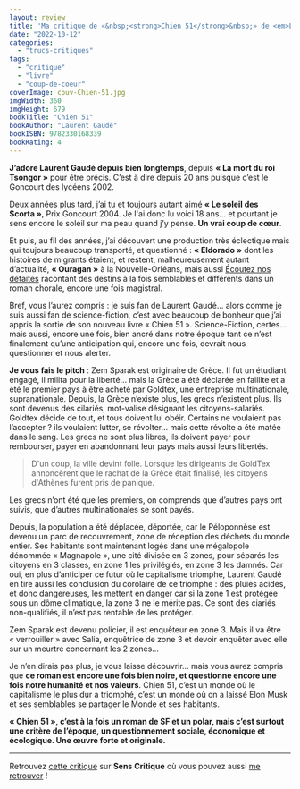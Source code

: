 ```yaml
---
layout: review
title: 'Ma critique de «&nbsp;<strong>Chien 51</strong>&nbsp;» de <em>Laurent Gaudé</em>'
date: "2022-10-12"
categories: 
  - "trucs-critiques"
tags: 
  - "critique"
  - "livre"
  - "coup-de-coeur"
coverImage: couv-Chien-51.jpg
imgWidth: 360
imgHeight: 679
bookTitle: "Chien 51"
bookAuthor: "Laurent Gaudé"
bookISBN: 9782330168339  
bookRating: 4
---
```


<p><strong>J’adore Laurent Gaudé depuis bien longtemps</strong>, depuis <strong>« La mort du roi Tsongor »</strong> pour être précis. C’est à dire depuis 20&nbsp;ans puisque c’est le Goncourt des lycéens 2002.</p>

<p>Deux années plus tard, j’ai tu et toujours autant aimé <strong>« Le soleil des Scorta »</strong>, Prix Goncourt 2004. Je l'ai donc lu voici 18&nbsp;ans... et pourtant je sens encore le soleil sur ma peau quand j’y pense. <strong>Un vrai coup de cœur</strong>.</p>

<p>Et puis, au fil des années, j’ai découvert une production très éclectique mais qui toujours beaucoup transporté, et questionné&nbsp;: <strong>« Eldorado »</strong> dont les histoires de migrants étaient, et restent, malheureusement autant d’actualité, <strong>« Ouragan »</strong> à la Nouvelle-Orléans, mais aussi <a href="https://www.6x8.org/2016/09/ma-critique-de-ecoutez-nos-defaites-de-laurent-gaude/">Écoutez nos défaites</a> racontant des destins à la fois semblables et différents dans un roman chorale, encore une fois magistral.</p>

<p>Bref, vous l’aurez compris : je suis fan de Laurent Gaudé… alors comme je suis aussi fan de science-fiction, c’est avec beaucoup de bonheur que j’ai appris la sortie de son nouveau livre « Chien 51 ». Science-Fiction, certes… mais aussi, encore une fois, bien ancré dans notre époque tant ce n’est finalement qu’une anticipation qui, encore une fois, devrait nous questionner et nous alerter.</p>

<p><strong>Je vous fais le pitch</strong>&nbsp;: Zem Sparak est originaire de Grèce. Il fut un étudiant engagé, il milita pour la liberté… mais la Grèce a été déclarée en faillite et a été le premier pays à être acheté par Goldtex, une entreprise multinationale, supranationale. Depuis, la Grèce n’existe plus, les grecs n’existent plus. Ils sont devenus des cilariés, mot-valise désignant les citoyens-salariés. Goldtex décide de tout, et tous doivent lui obéir. Certains ne voulaient pas l’accepter ? ils voulaient lutter, se révolter… mais cette révolte a été matée dans le sang. Les grecs ne sont plus libres, ils doivent payer pour rembourser, payer en abandonnant leur pays mais aussi leurs libertés.</p>

<blockquote class="citation">
  <p>D'un coup, la ville devint folle. Lorsque les dirigeants de GoldTex annoncèrent que le rachat de la Grèce était finalisé, les citoyens d'Athènes furent pris de panique.</p>
</blockquote>

<p>Les grecs n’ont été que les premiers, on comprends que d’autres pays ont suivis, que d’autres multinationales se sont payés.</p>

<p>Depuis, la population a été déplacée, déportée, car le Péloponnèse est devenu un parc de recouvrement, zone de réception des déchets du monde entier. Ses habitants sont maintenant logés dans une mégalopole dénommée « Magnapole », une cité divisée en 3 zones, pour séparés les citoyens en 3&nbsp;classes, en zone&nbsp;1 les privilégiés, en zone&nbsp;3 les damnés. Car oui, en plus d’anticiper ce futur où le capitalisme triomphe, Laurent Gaudé en tire aussi les conclusion du corolaire de ce triomphe : des pluies acides, et donc dangereuses, les mettent en danger car si la zone 1 est protégée sous un dôme climatique, la zone 3 ne le mérite pas. Ce sont des ciariés non-qualifiés, il n’est pas rentable de les protéger.</p>

<p>Zem Sparak est devenu policier, il est enquêteur en zone 3. Mais il va être « verrouiller » avec Salia, enquêtrice de zone 3 et devoir enquêter avec elle sur un meurtre concernant les 2&nbsp;zones…</p>

<p>Je n’en dirais pas plus, je vous laisse découvrir… mais vous aurez compris que <strong>ce roman est encore une fois bien noire, et questionne encore une fois notre humanité et nos valeurs</strong>. Chien 51, c’est un monde où le capitalisme le plus dur a triomphé, c’est un monde où on a laissé Elon Musk et ses semblables se partager le Monde et ses habitants.</p>

<p><strong>« Chien 51 », c’est à la fois un roman de <abbr>SF</abbr> et un polar, mais c’est surtout une critère de l’époque, un questionnement sociale, économique et écologique. Une œuvre forte et originale.</strong></p>

* * *

Retrouvez [cette critique](https://www.senscritique.com/livre/chien_51/critique/280229610) sur **Sens Critique** où vous pouvez aussi [me retrouver](http://www.senscritique.com/Arnaud_Malon) !
